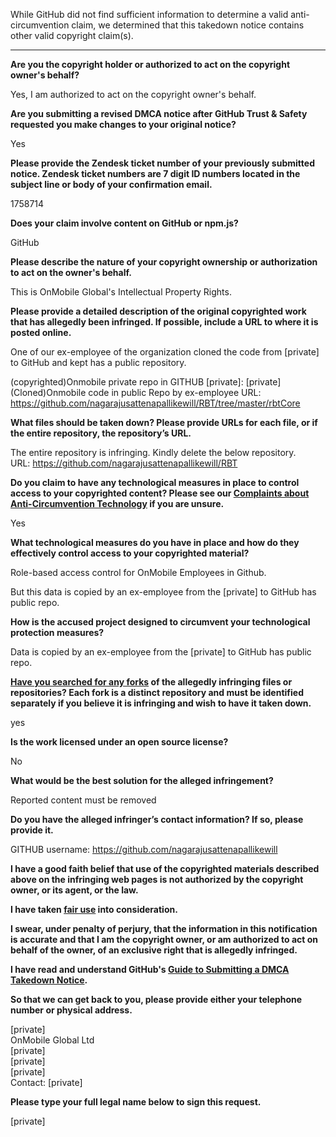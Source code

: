 While GitHub did not find sufficient information to determine a valid anti-circumvention claim, we determined that this takedown notice contains other valid copyright claim(s).

---

**Are you the copyright holder or authorized to act on the copyright owner's behalf?**

Yes, I am authorized to act on the copyright owner's behalf.

**Are you submitting a revised DMCA notice after GitHub Trust & Safety requested you make changes to your original notice?**

Yes

**Please provide the Zendesk ticket number of your previously submitted notice. Zendesk ticket numbers are 7 digit ID numbers located in the subject line or body of your confirmation email.**

1758714

**Does your claim involve content on GitHub or npm.js?**

GitHub

**Please describe the nature of your copyright ownership or authorization to act on the owner's behalf.**

This is OnMobile Global's Intellectual Property Rights.

**Please provide a detailed description of the original copyrighted work that has allegedly been infringed. If possible, include a URL to where it is posted online.**

One of our ex-employee of the organization cloned the code from [private]   to GitHub and kept has a public repository.

(copyrighted)Onmobile private repo in GITHUB [private]: [private]  
(Cloned)Onmobile code in public Repo by ex-employee URL: https://github.com/nagarajusattenapallikewill/RBT/tree/master/rbtCore

**What files should be taken down? Please provide URLs for each file, or if the entire repository, the repository’s URL.**

The entire repository is infringing. Kindly delete the below repository.  
URL: https://github.com/nagarajusattenapallikewill/RBT

**Do you claim to have any technological measures in place to control access to your copyrighted content? Please see our <a href="https://docs.github.com/articles/guide-to-submitting-a-dmca-takedown-notice#complaints-about-anti-circumvention-technology">Complaints about Anti-Circumvention Technology</a> if you are unsure.**

Yes

**What technological measures do you have in place and how do they effectively control access to your copyrighted material?**

Role-based access control for OnMobile Employees in Github.

But this data is copied by an ex-employee from the [private] to GitHub has public repo.

**How is the accused project designed to circumvent your technological protection measures?**

Data is copied by an ex-employee from the [private] to GitHub has public repo.

**<a href="https://docs.github.com/articles/dmca-takedown-policy#b-what-about-forks-or-whats-a-fork">Have you searched for any forks</a> of the allegedly infringing files or repositories? Each fork is a distinct repository and must be identified separately if you believe it is infringing and wish to have it taken down.**

yes

**Is the work licensed under an open source license?**

No

**What would be the best solution for the alleged infringement?**

Reported content must be removed

**Do you have the alleged infringer’s contact information? If so, please provide it.**

GITHUB username: https://github.com/nagarajusattenapallikewill

**I have a good faith belief that use of the copyrighted materials described above on the infringing web pages is not authorized by the copyright owner, or its agent, or the law.**

**I have taken <a href="https://www.lumendatabase.org/topics/22">fair use</a> into consideration.**

**I swear, under penalty of perjury, that the information in this notification is accurate and that I am the copyright owner, or am authorized to act on behalf of the owner, of an exclusive right that is allegedly infringed.**

**I have read and understand GitHub's <a href="https://docs.github.com/articles/guide-to-submitting-a-dmca-takedown-notice/">Guide to Submitting a DMCA Takedown Notice</a>.**

**So that we can get back to you, please provide either your telephone number or physical address.**

[private]  
OnMobile Global Ltd  
[private]  
[private]  
[private]  
Contact: [private]  

**Please type your full legal name below to sign this request.**

[private]  
